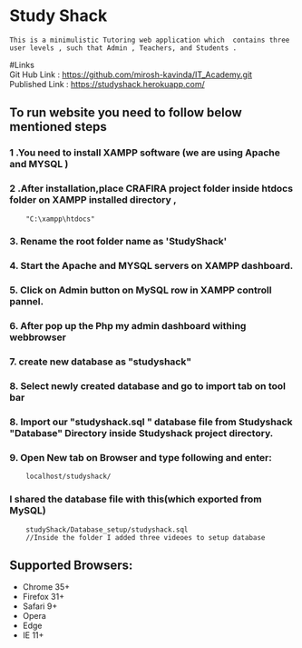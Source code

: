 # Study Shack 
    This is a minimulistic Tutoring web application which  contains three user levels , such that Admin , Teachers, and Students . 
    

#Links <br>
Git Hub Link : https://github.com/mirosh-kavinda/IT_Academy.git  <br>
Published Link : https://studyshack.herokuapp.com/	 <br>

## To run website you need to follow below mentioned steps

### 1 .You need to install XAMPP software (we are using Apache and MYSQL )
### 2 .After installation,place CRAFIRA project folder inside htdocs folder on  XAMPP installed directory , 
        "C:\xampp\htdocs"
### 3. Rename the root folder name as 'StudyShack'
### 4. Start the Apache and MYSQL servers on XAMPP dashboard.
### 5. Click on Admin button on MySQL row in XAMPP controll pannel.
### 6. After pop up the Php my admin dashboard withing webbrowser
### 7. create new database as "studyshack" 
### 8. Select newly created database and go to import tab on tool bar
### 8. Import our "studyshack.sql " database file from Studyshack "Database" Directory inside Studyshack project directory.
### 9. Open New tab on Browser and type following and enter:
        localhost/studyshack/
### I shared the database file with this(which exported from MySQL)
        studyShack/Database_setup/studyshack.sql
        //Inside the folder I added three videoes to setup database 


## Supported Browsers:
- Chrome 35+
- Firefox 31+
- Safari 9+
- Opera
- Edge
- IE 11+

